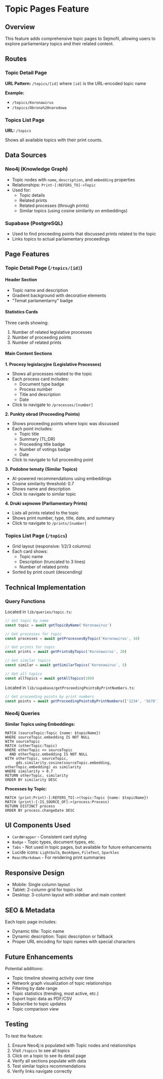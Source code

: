# Topic Pages Feature

## Overview

This feature adds comprehensive topic pages to Sejmofil, allowing users to explore parliamentary topics and their related content.

## Routes

### Topic Detail Page

**URL Pattern:** `/topics/[id]` where `[id]` is the URL-encoded topic name

**Example:**

- `/topics/Koronawirus`
- `/topics/Obrona%20narodowa`

### Topics List Page

**URL:** `/topics`

Shows all available topics with their print counts.

## Data Sources

### Neo4j (Knowledge Graph)

- Topic nodes with `name`, `description`, and `embedding` properties
- Relationships: `Print-[:REFERS_TO]->Topic`
- Used for:
  - Topic details
  - Related prints
  - Related processes (through prints)
  - Similar topics (using cosine similarity on embeddings)

### Supabase (PostgreSQL)

- Used to find proceeding points that discussed prints related to the topic
- Links topics to actual parliamentary proceedings

## Page Features

### Topic Detail Page (`/topics/[id]`)

#### Header Section

- Topic name and description
- Gradient background with decorative elements
- "Temat parlamentarny" badge

#### Statistics Cards

Three cards showing:

1. Number of related legislative processes
2. Number of proceeding points
3. Number of related prints

#### Main Content Sections

**1. Procesy legislacyjne (Legislative Processes)**

- Shows all processes related to the topic
- Each process card includes:
  - Document type badge
  - Process number
  - Title and description
  - Date
- Click to navigate to `/processes/[number]`

**2. Punkty obrad (Proceeding Points)**

- Shows proceeding points where topic was discussed
- Each point includes:
  - Topic title
  - Summary (TL;DR)
  - Proceeding title badge
  - Number of votings badge
  - Date
- Click to navigate to full proceeding point

**3. Podobne tematy (Similar Topics)**

- AI-powered recommendations using embeddings
- Cosine similarity threshold: 0.7
- Shows name and description
- Click to navigate to similar topic

**4. Druki sejmowe (Parliamentary Prints)**

- Lists all prints related to the topic
- Shows print number, type, title, date, and summary
- Click to navigate to `/prints/[number]`

### Topics List Page (`/topics`)

- Grid layout (responsive: 1/2/3 columns)
- Each card shows:
  - Topic name
  - Description (truncated to 3 lines)
  - Number of related prints
- Sorted by print count (descending)

## Technical Implementation

### Query Functions

Located in `lib/queries/topic.ts`:

```typescript
// Get topic by name
const topic = await getTopicByName('Koronawirus')

// Get processes for topic
const processes = await getProcessesByTopic('Koronawirus', 10)

// Get prints for topic
const prints = await getPrintsByTopic('Koronawirus', 20)

// Get similar topics
const similar = await getSimilarTopics('Koronawirus', 5)

// Get all topics
const allTopics = await getAllTopics(100)
```

Located in `lib/supabase/getProceedingPointsByPrintNumbers.ts`:

```typescript
// Get proceeding points by print numbers
const points = await getProceedingPointsByPrintNumbers(['1234', '5678'])
```

### Neo4j Queries

**Similar Topics using Embeddings:**

```cypher
MATCH (sourceTopic:Topic {name: $topicName})
WHERE sourceTopic.embedding IS NOT NULL
WITH sourceTopic
MATCH (otherTopic:Topic)
WHERE otherTopic <> sourceTopic
  AND otherTopic.embedding IS NOT NULL
WITH otherTopic, sourceTopic,
     gds.similarity.cosine(sourceTopic.embedding, otherTopic.embedding) as similarity
WHERE similarity > 0.7
RETURN otherTopic, similarity
ORDER BY similarity DESC
```

**Processes by Topic:**

```cypher
MATCH (print:Print)-[:REFERS_TO]->(topic:Topic {name: $topicName})
MATCH (print)-[:IS_SOURCE_OF]->(process:Process)
RETURN DISTINCT process
ORDER BY process.changeDate DESC
```

## UI Components Used

- `CardWrapper` - Consistent card styling
- `Badge` - Topic types, document types, etc.
- `Tabs` - Not used in topic pages, but available for future enhancements
- Lucide icons: `Lightbulb`, `BookOpen`, `FileText`, `Sparkles`
- `ReactMarkdown` - For rendering print summaries

## Responsive Design

- Mobile: Single column layout
- Tablet: 2-column grid for topics list
- Desktop: 3-column layout with sidebar and main content

## SEO & Metadata

Each topic page includes:

- Dynamic title: Topic name
- Dynamic description: Topic description or fallback
- Proper URL encoding for topic names with special characters

## Future Enhancements

Potential additions:

- Topic timeline showing activity over time
- Network graph visualization of topic relationships
- Filtering by date range
- Topic statistics (trending, most active, etc.)
- Export topic data as PDF/CSV
- Subscribe to topic updates
- Topic comparison view

## Testing

To test the feature:

1. Ensure Neo4j is populated with Topic nodes and relationships
2. Visit `/topics` to see all topics
3. Click on a topic to see its detail page
4. Verify all sections populate with data
5. Test similar topics recommendations
6. Verify links navigate correctly
